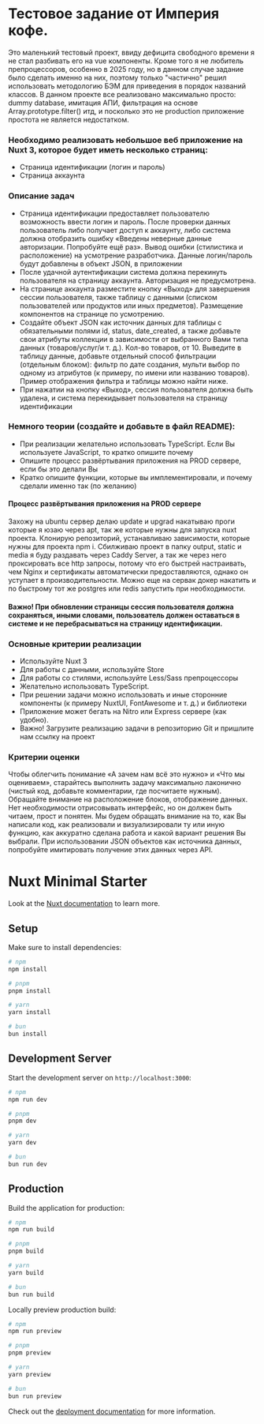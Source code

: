# Тестовое задание от Империя кофе.

Это маленький тестовый проект, ввиду дефицита свободного времени я не стал разбивать его на vue компоненты. Кроме того я не любитель препроцессоров, особенно в 2025 году, но в данном случае задание было сделать именно на них, поэтому только "частично" решил использовать методологию БЭМ для приведения в порядок названий классов. В данном проекте все реализовано максимально просто: dummy database, имитация АПИ, фильтрация на основе Array.prototype.filter() итд, и посколько это не production приложение простота не является недостатком.

### Необходимо реализовать небольшое веб приложение на Nuxt 3, которое будет иметь несколько страниц:

- Cтраница идентификации (логин и пароль)
- Cтраница аккаунта

### Описание задач

- Страница идентификации предоставляет пользователю возможность ввести логин
  и пароль. После проверки данных пользователь либо получает доступ к аккаунту,
  либо система должна отобразить ошибку «Введены неверные данные
  авторизации. Попробуйте ещё раз». Вывод ошибки (стилистика и расположение)
  на усмотрение разработчика. Данные логин/пароль будут добавлены в объект
  JSON, в приложении
- После удачной аутентификации система должна перекинуть пользователя на
  страницу аккаунта. Авторизация не предусмотрена.
- На странице аккаунта разместите кнопку «Выход» для завершения сессии
  пользователя, также таблицу с данными (списком пользователей или продуктов
  или иных предметов). Размещение компонентов на странице по усмотрению.
- Создайте объект JSON как источник данных для таблицы с обязательными полями
  id, status, date_created, а также добавьте свои атрибуты коллекции в зависимости
  от выбранного Вами типа данных (товаров/услуг/и т. д.). Кол-во товаров, от 10.
  Выведите в таблицу данные, добавьте отдельный способ фильтрации (отдельным
  блоком): фильтр по дате создания, мульти выбор по одному из атрибутов (к
  примеру, по имени или названию товаров). Пример отображения фильтра и
  таблицы можно найти ниже.
- При нажатии на кнопку «Выход», сессия пользователя должна быть удалена, и
  система перекидывает пользователя на страницу идентификации

### Немного теории (создайте и добавьте в файл README):

- При реализации желательно использовать TypeScript. Если Вы используете JavaScript, то кратко опишите почему
- Опишите процесс развёртывания приложения на PROD сервере, если бы это делали Вы
- Кратко опишите функции, которые вы имплементировали, и почему сделали именно так (по желанию)

#### Процесс развёртывания приложения на PROD сервере

Захожу на ubuntu сервер делаю update и upgrad накатываю проги которые я юзаю через apt, так же которые нужны для запуска nuxt проекта. Клонирую репозиторий, устанавливаю зависимости, которые нужны для проекта npm i. Сбилживаю проект в папку output, static и media я буду раздавать через Caddy Server, а так же через него проксировать все http запросы, потому что его быстрей настраивать, чем Nginx и сертификаты автоматически предоставляются, однако он уступает в производительности. Можно еще на сервак докер накатить и по быстрому тот же postgres или redis запустить при необходимости.

#### Важно! При обновлении страницы сессия пользователя должна сохраняться, иными словами, пользователь должен оставаться в системе и не перебрасываться на страницу идентификации.

### Основные критерии реализации

- Используйте Nuxt 3
- Для работы с данными, используйте Store
- Для работы со стилями, используйте Less/Sass препроцессоры
- Желательно использовать TypeScript.
- При решении задачи можно использовать и иные сторонние компоненты (к примеру NuxtUI, FontAwesome и т. д.) и библиотеки
- Приложение может бегать на Nitro или Express сервере (как удобно).
- Важно! Загрузите реализацию задачи в репозиторию Git и пришлите нам ссылку
  на проект

### Критерии оценки

Чтобы облегчить понимание «А зачем нам всё это нужно» и «Что мы оцениваем»,
старайтесь выполнить задачу максимально лаконично (чистый код, добавьте
комментарии, где посчитаете нужным). Обращайте внимание на расположение блоков,
отображение данных. Нет необходимости отрисовывать интерфейс, но он должен быть
читаем, прост и понятен.
Мы будем обращать внимание на то, как Вы написали код, как реализовали и
визуализировали ту или иную функцию, как аккуратно сделана работа и какой вариант
решения Вы выбрали. При использовании JSON объектов как источника данных,
попробуйте имитировать получение этих данных через API.

# Nuxt Minimal Starter

Look at the [Nuxt documentation](https://nuxt.com/docs/getting-started/introduction) to learn more.

## Setup

Make sure to install dependencies:

```bash
# npm
npm install

# pnpm
pnpm install

# yarn
yarn install

# bun
bun install
```

## Development Server

Start the development server on `http://localhost:3000`:

```bash
# npm
npm run dev

# pnpm
pnpm dev

# yarn
yarn dev

# bun
bun run dev
```

## Production

Build the application for production:

```bash
# npm
npm run build

# pnpm
pnpm build

# yarn
yarn build

# bun
bun run build
```

Locally preview production build:

```bash
# npm
npm run preview

# pnpm
pnpm preview

# yarn
yarn preview

# bun
bun run preview
```

Check out the [deployment documentation](https://nuxt.com/docs/getting-started/deployment) for more information.
